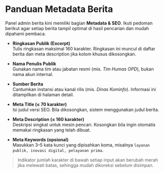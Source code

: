# Panduan Metadata Berita

Panel admin berita kini memiliki bagian **Metadata & SEO**. Ikuti pedoman berikut agar setiap berita tampil optimal di hasil pencarian dan mudah dipahami pembaca.

- **Ringkasan Publik (Excerpt)**  
  Tulis ringkasan maksimal 160 karakter. Ringkasan ini muncul di daftar berita dan meta description jika kolom khusus dikosongkan.

- **Nama Penulis Publik**  
  Gunakan nama tim atau jabatan resmi (mis. *Tim Humas OPD*), bukan nama akun internal.

- **Sumber Berita**  
  Cantumkan instansi atau kanal rilis (mis. *Dinas Kominfo*). Informasi ini ditampilkan di halaman detail.

- **Meta Title (≤ 70 karakter)**  
  Isi judul versi SEO. Bila dikosongkan, sistem menggunakan judul berita.

- **Meta Description (≤ 160 karakter)**  
  Deskripsi singkat untuk mesin pencari. Kosongkan bila ingin otomatis memakai ringkasan yang telah dibuat.

- **Meta Keywords (opsional)**  
  Masukkan 3–5 kata kunci yang dipisahkan koma, misalnya `layanan publik, inovasi digital, pelayanan prima`.

> Indikator jumlah karakter di bawah setiap input akan berubah merah jika melewati batas, sehingga mudah dikoreksi sebelum disimpan.
